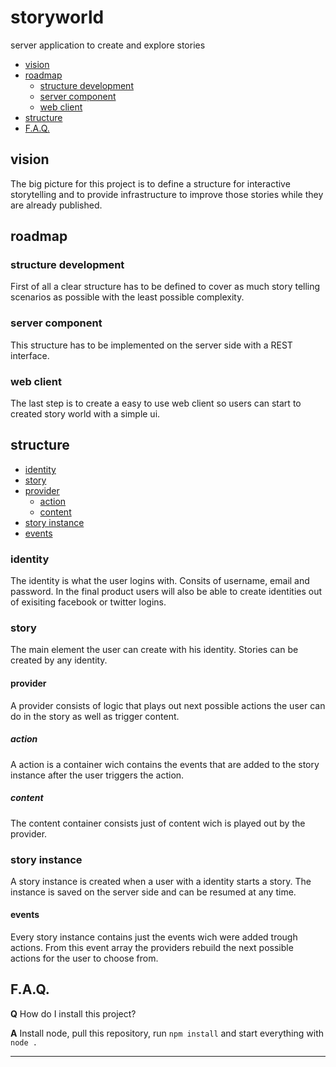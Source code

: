# storyworld
server application to create and explore stories

- [vision](#vision)
- [roadmap](#roadmap)
  - [structure development](#structure-development)
  - [server component](#server-component)
  - [web client](#web-client)
- [structure](#structure)
- [F.A.Q.](#faq)

## vision
The big picture for this project is to define a structure for interactive storytelling and to provide infrastructure to improve those stories while they are already published.

## roadmap
### structure development
First of all a clear structure has to be defined to cover as much story telling scenarios as possible with the least possible complexity.
### server component
This structure has to be implemented on the server side with a REST interface.
### web client
The last step is to create a easy to use web client so users can start to created story world with a simple ui.

## structure
- [identity](#identity)
- [story](#story)
 - [provider](#provider)
   - [action](#action)
   - [content](#content)
- [story instance](#story-instance)
 - [events](#events)

### identity
The identity is what the user logins with. Consits of username, email and password. In the final product users will also be able to create identities out of exisiting facebook or twitter logins.
### story
The main element the user can create with his identity. Stories can be created by any identity.
#### provider
A provider consists of logic that plays out next possible actions the user can do in the story as well as trigger content.
##### action
A action is a container wich contains the events that are added to the story instance after the user triggers the action.
##### content
The content container consists just of content wich is played out by the provider.
### story instance
A story instance is created when a user with a identity starts a story. The instance is saved on the server side and can be resumed at any time.
#### events
Every story instance contains just the events wich were added trough actions. From this event array the providers rebuild the next possible actions for the user to choose from.
## F.A.Q.

**Q** How do I install this project?

**A** Install node, pull this repository, run `npm install` and start everything with `node .`

---
